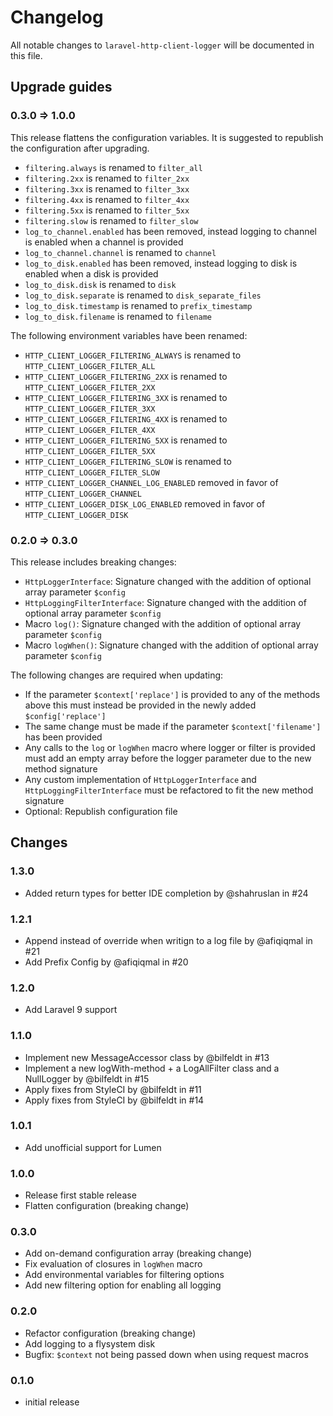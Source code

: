 # Changelog

All notable changes to `laravel-http-client-logger` will be documented in this file.

## Upgrade guides

### 0.3.0 => 1.0.0

This release flattens the configuration variables. It is suggested to republish the configuration after upgrading.

- `filtering.always` is renamed to `filter_all`
- `filtering.2xx` is renamed to `filter_2xx`
- `filtering.3xx` is renamed to `filter_3xx`
- `filtering.4xx` is renamed to `filter_4xx`
- `filtering.5xx` is renamed to `filter_5xx`
- `filtering.slow` is renamed to `filter_slow`
- `log_to_channel.enabled` has been removed, instead logging to channel is enabled when a channel is provided
- `log_to_channel.channel` is renamed to `channel`
- `log_to_disk.enabled` has been removed, instead logging to disk is enabled when a disk is provided
- `log_to_disk.disk` is renamed to `disk`
- `log_to_disk.separate` is renamed to `disk_separate_files`
- `log_to_disk.timestamp` is renamed to `prefix_timestamp`
- `log_to_disk.filename` is renamed to `filename`

The following environment variables have been renamed:
- `HTTP_CLIENT_LOGGER_FILTERING_ALWAYS` is renamed to `HTTP_CLIENT_LOGGER_FILTER_ALL`
- `HTTP_CLIENT_LOGGER_FILTERING_2XX` is renamed to `HTTP_CLIENT_LOGGER_FILTER_2XX`
- `HTTP_CLIENT_LOGGER_FILTERING_3XX` is renamed to `HTTP_CLIENT_LOGGER_FILTER_3XX`
- `HTTP_CLIENT_LOGGER_FILTERING_4XX` is renamed to `HTTP_CLIENT_LOGGER_FILTER_4XX`
- `HTTP_CLIENT_LOGGER_FILTERING_5XX` is renamed to `HTTP_CLIENT_LOGGER_FILTER_5XX`
- `HTTP_CLIENT_LOGGER_FILTERING_SLOW` is renamed to `HTTP_CLIENT_LOGGER_FILTER_SLOW`
- `HTTP_CLIENT_LOGGER_CHANNEL_LOG_ENABLED` removed in favor of `HTTP_CLIENT_LOGGER_CHANNEL`
- `HTTP_CLIENT_LOGGER_DISK_LOG_ENABLED` removed in favor of `HTTP_CLIENT_LOGGER_DISK`

### 0.2.0 => 0.3.0

This release includes breaking changes:

- `HttpLoggerInterface`: Signature changed with the addition of optional array parameter `$config`
- `HttpLoggingFilterInterface`: Signature changed with the addition of optional array parameter `$config`
- Macro `log()`: Signature changed with the addition of optional array parameter `$config`
- Macro `logWhen()`: Signature changed with the addition of optional array parameter `$config`

The following changes are required when updating:

- If the parameter `$context['replace']` is provided to any of the methods above this must instead be provided in the newly added `$config['replace']`
- The same change must be made if the parameter `$context['filename']` has been provided
- Any calls to the `log` or `logWhen` macro where logger or filter is provided must add an empty array before the logger parameter due to the new method signature
- Any custom implementation of `HttpLoggerInterface` and `HttpLoggingFilterInterface` must be refactored to fit the new method signature
- Optional: Republish configuration file

## Changes

### 1.3.0

- Added return types for better IDE completion by @shahruslan in #24

### 1.2.1

- Append instead of override when writign to a log file by @afiqiqmal in #21
- Add Prefix Config by @afiqiqmal in #20

### 1.2.0

- Add Laravel 9 support

### 1.1.0

- Implement new MessageAccessor class by @bilfeldt in #13
- Implement a new logWith-method + a LogAllFilter class and a NullLogger by @bilfeldt in #15
- Apply fixes from StyleCI by @bilfeldt in #11
- Apply fixes from StyleCI by @bilfeldt in #14

### 1.0.1

- Add unofficial support for Lumen

### 1.0.0

- Release first stable release
- Flatten configuration (breaking change)

### 0.3.0

- Add on-demand configuration array (breaking change)
- Fix evaluation of closures in `logWhen` macro
- Add environmental variables for filtering options
- Add new filtering option for enabling all logging

### 0.2.0

- Refactor configuration (breaking change)
- Add logging to a flysystem disk
- Bugfix: `$context` not being passed down when using request macros

### 0.1.0

- initial release
